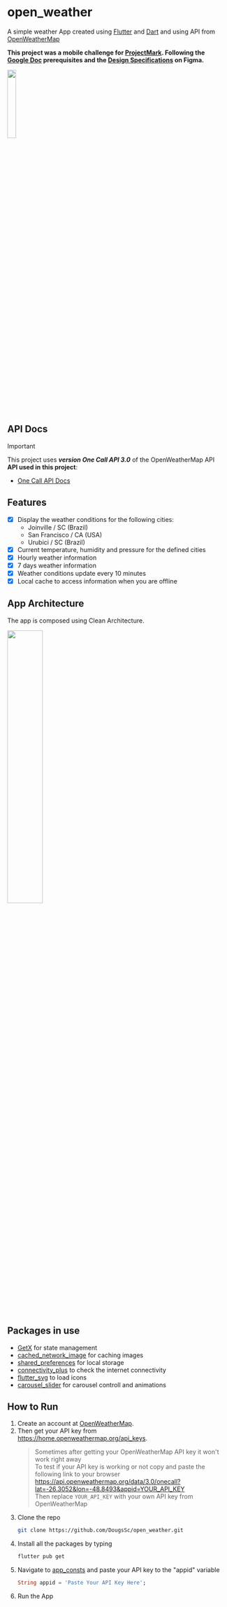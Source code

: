 # open_weather

A simple weather App created using [Flutter](https://flutter.dev/) and [Dart](https://dart.dev/) and using API from [OpenWeatherMap](https://openweathermap.org/api)</br>

**This project was a mobile challenge for [ProjectMark](https://www.projectmark.com/). Following the [Google Doc](https://docs.google.com/document/d/1oTOpdeGt9of9KVDgSuzqzn8LXCw-t9AsAjsJnQTTIwQ/edit?usp=sharinghttps://docs.google.com/document/d/1oTOpdeGt9of9KVDgSuzqzn8LXCw-t9AsAjsJnQTTIwQ/edit?usp=sharing) prerequisites and the [Design Specifications](https://www.figma.com/design/oyLAeVhRkzPgoza0W0ZOj5/Mobile-Screen---ProjectMark?node-id=0-70&t=0ThlBG8ikmSenLIR-0) on Figma.**</br>

<img src="https://github.com/user-attachments/assets/40fcdfa7-777e-4a7d-80b6-6bd778b6ced9" width="20%"></img> 

## API Docs
> [!IMPORTANT]
> This project uses **_version One Call API 3.0_** of the OpenWeatherMap API</br>
> **API used in this project**:</br>
> - [One Call API Docs](https://openweathermap.org/api/one-call-3)</br>

## Features
- [x] Display the weather conditions for the following cities:
    - Joinville / SC (Brazil)
    - San Francisco / CA (USA)
    - Urubici / SC (Brazil)
- [x] Current temperature, humidity and pressure for the defined cities
- [x] Hourly weather information
- [x] 7 days weather information
- [x] Weather conditions update every 10 minutes
- [x] Local cache to access information when you are offline

## App Architecture

The app is composed using Clean Architecture.

<img src="https://github.com/user-attachments/assets/1e581a97-0c9c-4789-ad38-325a20b92da0" width="40%"></img> 

## Packages in use

- [GetX](https://pub.dev/packages/get) for state management
- [cached_network_image](https://pub.dev/packages/cached_network_image) for caching images
- [shared_preferences](https://pub.dev/packages/shared_preferences) for local storage
- [connectivity_plus](https://pub.dev/packages/connectivity_plus) to check the internet connectivity
- [flutter_svg](https://pub.dev/packages/flutter_svg) to load icons
- [carousel_slider](https://pub.dev/packages/carousel_slider) for carousel controll and animations

## How to Run
1. Create an account at [OpenWeatherMap](https://openweathermap.org/).
2. Then get your API key from https://home.openweathermap.org/api_keys.
   >Sometimes after getting your OpenWeatherMap API key it won't work right away </br>
   >To test if your API key is working or not copy and paste the following link to your browser</br>
   >https://api.openweathermap.org/data/3.0/onecall?lat=-26.3052&lon=-48.8493&appid=YOUR_API_KEY</br>
   >Then replace `YOUR_API_KEY` with your own API key from OpenWeatherMap
3. Clone the repo
   ```sh
   git clone https://github.com/DougsSc/open_weather.git
   ```
4. Install all the packages by typing
   ```sh
   flutter pub get
   ```
5. Navigate to [app_consts](lib/app/config/app_consts.dart) and paste your API key to the "appid" variable
   ```dart
   String appid = 'Paste Your API Key Here';
   ```
6. Run the App

